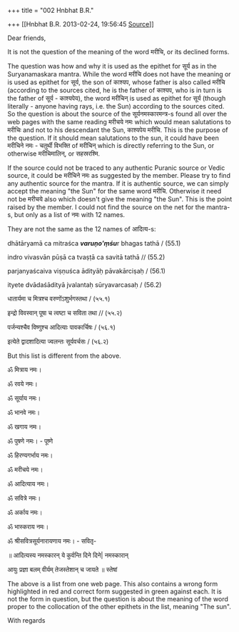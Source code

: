 +++
title = "002 Hnbhat B.R."

+++
[[Hnbhat B.R.	2013-02-24, 19:56:45 [Source](https://groups.google.com/g/samskrita/c/ct6qEu8sR2U)]]



Dear friends,

  

It is not the question of the meaning of the word मरीचि, or its declined forms.

  

The question was how and why it is used as the epithet for सूर्य as in the Suryanamaskara mantra. While the word मरीचि does not have the meaning or is used as epithet for सूर्य, the son of काश्यप, whose father is also called मरीचि (according to the sources cited, he is the father of काश्यप, who is in turn is the father of सूर्य - काश्यपेय), the word मरीचिन् is used as epithet for सूर्य (though literally - anyone having rays, i.e. the Sun) according to the sources cited. So the question is about the source of the सूर्यनमस्कारमन्त्र-s found all over the web pages with the same reading मरीचये नमः which would mean salutations to मरीचिः and not to his descendant the Sun, काश्यपेय मरीचि. This is the purpose of the question. If it should mean salutations to the sun, it could have been मरीचिने नमः - चतुर्थी विभक्ति of मरीचिन् which is directly referring to the Sun, or otherwise मरीचिमालिन्, or सहस्ररश्मि.

  

If the source could not be traced to any authentic Puranic source or Vedic source, it could be मरीचिने नमः as suggested by the member. Please try to find any authentic source for the mantra. If it is authentic source, we can simply accept the meaning "the Sun" for the same word मरीचि. Otherwise it need not be मरीचये also which doesn't give the meaning "the Sun". This is the point raised by the member. I could not find the source on the net for the mantra-s, but only as a list of नमः with 12 names.

  

They are not the same as the 12 names of आदित्य-s:

  

dhātāryamā ca mitraśca ***varuṇo'ṃśu***r bhagas tathā / (55.1) 

indro vivasvān pūṣā ca tvaṣṭā ca savitā tathā // (55.2)

parjanyaścaiva viṣṇuśca ādityāḥ pāvakārciṣaḥ / (56.1)

ityete dvādaśādityā jvalantaḥ sūryavarcasaḥ / (56.2)

  

  

धातार्यमा च मित्रश्च वरुणोंऽशुर्भगस्तथा / (५५.१) 

इन्द्रो विवस्वान् पूषा च त्वष्टा च सविता तथा // (५५.२)

पर्जन्यश्चैव विष्णुश्च आदित्याः पावकार्चिषः / (५६.१)

इत्येते द्वादशादित्या ज्वलन्तः सूर्यवर्चसः / (५६.२)

  

But this list is different from the above.

  

ॐ मित्राय नमः।

ॐ रवये नमः।

ॐ सूर्याय नमः।

ॐ भानवे नमः।

ॐ खगाय नमः।

ॐ पुषणे नमः। - पूष्णे

 

ॐ हिरण्यगर्भाय नमः।

ॐ मरीचये नमः।

ॐ आदित्याय नमः।

ॐ सवित्रे नमः।

ॐ अर्काय नमः।

ॐ भास्कराय नमः।

ॐ श्रीसवित्रसूर्यनारायणाय नमः। - सवितृ-

॥ आदित्यस्य नमस्कारन् ये कुर्वन्ति दिने दिने\| नमस्कारान्

आयुः प्रज्ञा बलम् वीर्यम् तेजस्तेशान् च जायते ॥ स्तेषां

  

The above is a list from one web page. This also contains a wrong form highlighted in red and correct form suggested in green against each. 
It is not the form in question, but the question is about the meaning of the word proper to the collocation of the other epithets in the list, meaning "The sun".

  

With regards  



